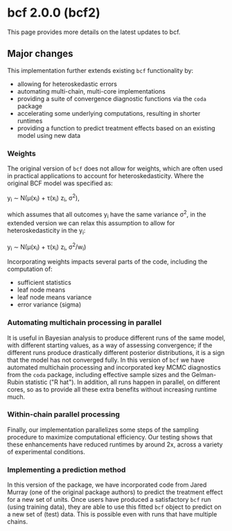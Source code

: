 # bcf 2.0.0 (bcf2)

This page provides more details on the latest updates to bcf.

## Major changes

This implementation further extends existing `bcf` functionality by:

- allowing for heteroskedastic errors
- automating multi-chain, multi-core implementations
- providing a suite of convergence diagnostic functions via the `coda` package
- accelerating some underlying computations, resulting in shorter runtimes
- providing a function to predict treatment effects based on an existing model using new data

### Weights

The original version of `bcf` does not allow for weights, which are often used in practical applications to account for heteroskedasticity. Where the original BCF model was specified as:

y<sub>i</sub> &sim; N(&mu;(x<sub>i</sub>) + &tau;(x<sub>i</sub>) z<sub>i</sub>, &sigma;<sup>2</sup>),

which assumes that all outcomes y<sub>i</sub> have the same variance &sigma;<sup>2</sup>, in the extended version we can relax this assumption to allow for heteroskedasticity in the y<sub>i</sub>:

y<sub>i</sub> &sim; N(&mu;(x<sub>i</sub>) + &tau;(x<sub>i</sub>) z<sub>i</sub>, &sigma;<sup>2</sup>/w<sub>i</sub>)

Incorporating weights impacts several parts of the code, including the computation of:

* sufficient statistics
* leaf node means
* leaf node means variance
* error variance (sigma)

### Automating multichain processing in parallel

It is useful in Bayesian analysis to produce different runs of the same model, with different starting values, as a way of assessing convergence; if the different runs produce drastically different posterior distributions, it is a sign that the model has not converged fully.  In this version of `bcf` we have automated multichain processing and incorporated key MCMC diagnostics from the `coda` package, including effective sample sizes and the Gelman-Rubin statistic ("R hat"). In addition, all runs happen in parallel, on different cores, so as to provide all these extra benefits without increasing runtime much.

### Within-chain parallel processing

Finally, our implementation parallelizes some steps of the sampling procedure to maximize computational efficiency.  Our testing shows that these enhancements have reduced runtimes by around 2x, across a variety of experimental conditions.

### Implementing a prediction method

In this version of the package, we have incorporated code from Jared Murray (one of the original package authors) to predict the treatment effect for a new set of units. Once users have produced a satisfactory `bcf` run (using training data), they are able to use this fitted `bcf` object to predict on a new set of (test) data. This is possible even with runs that have multiple chains.
